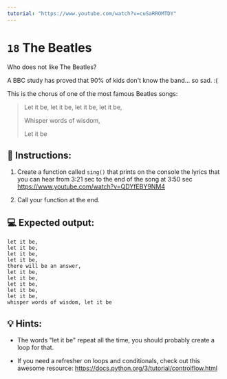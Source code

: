 ```yaml
---
tutorial: "https://www.youtube.com/watch?v=cuSaRROMTDY"
---
```


# `18` The Beatles

Who does not like The Beatles?

A BBC study has proved that 90% of kids don't know the band... so sad. :(

This is the chorus of one of the most famous Beatles songs:

> Let it be, let it be, let it be, let it be,
> 
> Whisper words of wisdom,
> 
> Let it be

## 📝 Instructions:

1. Create a function called `sing()` that prints on the console the lyrics that you can hear from 3:21 sec to the end of the song at 3:50 sec https://www.youtube.com/watch?v=QDYfEBY9NM4
   
2. Call your function at the end.

## 💻 Expected output: 

```text
let it be,
let it be,
let it be,
let it be,
there will be an answer,
let it be,
let it be,
let it be,
let it be,
let it be,
whisper words of wisdom, let it be
```

## 💡 Hints:

+ The words "let it be" repeat all the time, you should probably create a loop for that.

+ If you need a refresher on loops and conditionals, check out this awesome resource: https://docs.python.org/3/tutorial/controlflow.html
